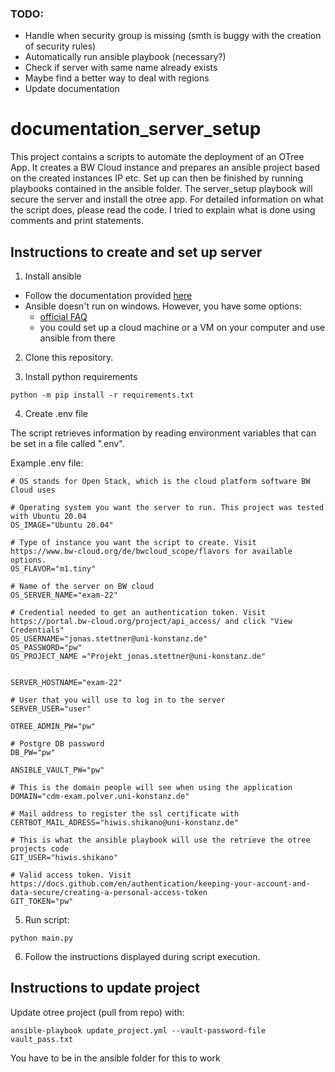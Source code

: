 ### TODO:
  - Handle when security group is missing (smth is buggy with the creation of security rules)
  - Automatically run ansible playbook (necessary?)
  - Check if server with same name already exists
  - Maybe find a better way to deal with regions
  - Update documentation

# documentation_server_setup

This project contains a scripts to automate the deployment of an OTree App. It creates a BW Cloud instance and prepares an ansible project based on the created instances IP etc. Set up can then be finished by running playbooks contained in the ansible folder. The server_setup playbook will secure the server and install the otree app. For detailed information on what the script does, please read the code. I tried to explain what is done using comments and print statements.

## Instructions to create and set up server

1. Install ansible

- Follow the documentation provided [here](https://docs.ansible.com/ansible/latest/installation_guide/intro_installation.html#installing-ansible-on-windows)
- Ansible doesn't run on windows. However, you have some options:
  - [official FAQ](https://docs.ansible.com/ansible/latest/user_guide/windows_faq.html#windows-faq-ansible)
  - you could set up a cloud machine or a VM on your computer and use ansible from there

2. Clone this repository.

3. Install python requirements

`python -m pip install -r requirements.txt`

4. Create .env file

The script retrieves information by reading environment variables that can be set in a file called ".env".

Example .env file:

```
# OS stands for Open Stack, which is the cloud platform software BW Cloud uses

# Operating system you want the server to run. This project was tested with Ubuntu 20.04
OS_IMAGE="Ubuntu 20.04"

# Type of instance you want the script to create. Visit https://www.bw-cloud.org/de/bwcloud_scope/flavors for available options.
OS_FLAVOR="m1.tiny"

# Name of the server on BW cloud
OS_SERVER_NAME="exam-22"

# Credential needed to get an authentication token. Visit https://portal.bw-cloud.org/project/api_access/ and click "View Credentials"
OS_USERNAME="jonas.stettner@uni-konstanz.de"
OS_PASSWORD="pw"
OS_PROJECT_NAME ="Projekt_jonas.stettner@uni-konstanz.de"


SERVER_HOSTNAME="exam-22"

# User that you will use to log in to the server
SERVER_USER="user"

OTREE_ADMIN_PW="pw"

# Postgre DB password
DB_PW="pw"

ANSIBLE_VAULT_PW="pw"

# This is the domain people will see when using the application
DOMAIN="cdm-exam.polver.uni-konstanz.de"

# Mail address to register the ssl certificate with
CERTBOT_MAIL_ADRESS="hiwis.shikano@uni-konstanz.de"

# This is what the ansible playbook will use the retrieve the otree projects code
GIT_USER="hiwis.shikano"

# Valid access token. Visit https://docs.github.com/en/authentication/keeping-your-account-and-data-secure/creating-a-personal-access-token
GIT_TOKEN="pw"
```

5. Run script:

`python main.py`

6. Follow the instructions displayed during script execution.

## Instructions to update project

Update otree project (pull from repo) with:

`ansible-playbook update_project.yml --vault-password-file vault_pass.txt`

You have to be in the ansible folder for this to work
